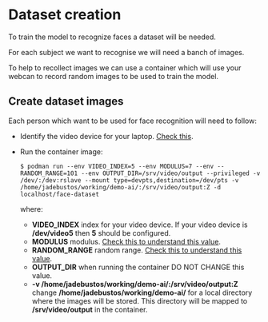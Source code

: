 # Dataset creation

To train the model to recognize faces a dataset will be needed.

For each subject we want to recognise we will need a banch of images.

To help to recollect images we can use a container which will use your webcan to record random images to be used to train the model.

## Create dataset images

Each person which want to be used for face recognition will need to follow:

* Identify the video device for your laptop. [Check this](../face-detection/face-detection-video.md).
* Run the container image:

   ```console
   $ podman run --env VIDEO_INDEX=5 --env MODULUS=7 --env --RANDOM_RANGE=101 --env OUTPUT_DIR=/srv/video/output --privileged -v /dev/:/dev:rslave --mount type=devpts,destination=/dev/pts -v /home/jadebustos/working/demo-ai/:/srv/video/output:Z -d localhost/face-dataset
   ```

   where:

   * **VIDEO_INDEX** index for your video device. If your video device is **/dev/video5** then **5** should be configured.
   * **MODULUS** modulus. [Check this to understand this value](create-dataset.md).
   * **RANDOM_RANGE** random range. [Check this to understand this value](create-dataset.md).
   * **OUTPUT_DIR** when running the container DO NOT CHANGE this value.
   * **-v /home/jadebustos/working/demo-ai/:/srv/video/output:Z** change **/home/jadebustos/working/demo-ai/** for a local directory where the images will be stored. This directory will be mapped to **/srv/video/output** in the container.